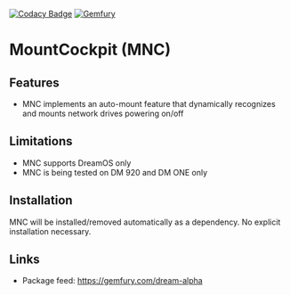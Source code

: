 [![Codacy Badge](https://app.codacy.com/project/badge/Grade/495cf6fc5be8434ca7b493ff88724433)](https://www.codacy.com/gh/dream-alpha/MountCockpit/dashboard?utm_source=github.com&amp;utm_medium=referral&amp;utm_content=dream-alpha/MountCockpit&amp;utm_campaign=Badge_Grade)
[![Gemfury](https://badge.fury.io/fp/gemfury.svg)](https://gemfury.com/f/partner)

# MountCockpit (MNC)
## Features
- MNC implements an auto-mount feature that dynamically recognizes and mounts network drives powering on/off

## Limitations
- MNC supports DreamOS only
- MNC is being tested on DM 920 and DM ONE only

## Installation
MNC will be installed/removed automatically as a dependency. No explicit installation necessary.

## Links
- Package feed: https://gemfury.com/dream-alpha
